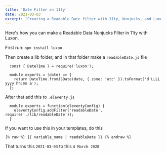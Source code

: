 ```yaml
---
title: 'Date Filter on 11ty'
date: 2021-03-03
excerpt: 'Creating a Readable Date filter with 11ty, Nunjucks, and Luxon'
---
```


Here's how you can make a Readable Data Nunjucks Filter in 11ty with Luxon.

First run:
``` npm install luxon ```

Then create a lib folder, and in that folder make a ```readableDate.js``` file

```
  const { DateTime } = require('luxon');

  module.exports = (date) => {
    return DateTime.fromJSDate(date, { zone: 'utc' }).toFormat('d LLLL yyyy hh:mm a');
  };
```

After that add this to ```.eleventy.js```

``` 
  module.exports = function(eleventyConfig) {
    eleventyConfig.addFilter('readableDate', require('./lib/readableDate'));
  }
```

If you want to use this in your templates, do this

```{% raw %} {{ variable_name | readableDate }} {% endraw %}```

That turns this ``` 2021-03-03 ``` to this ``` 4 March 2020 ```


